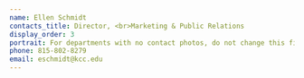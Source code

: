 ```yaml
---
name: Ellen Schmidt
contacts_title: Director, <br>Marketing & Public Relations
display_order: 3
portrait: For departments with no contact photos, do not change this field.
phone: 815‑802‑8279
email: eschmidt@kcc.edu
---
```


